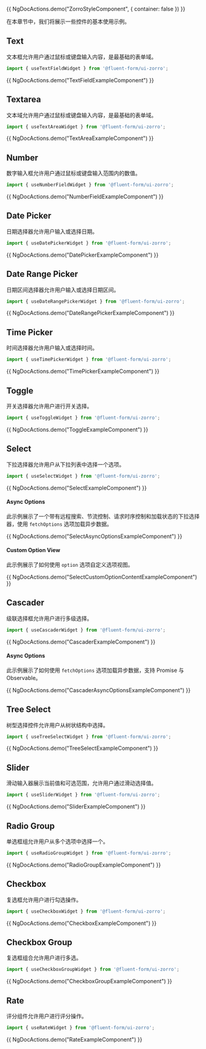 {{ NgDocActions.demo("ZorroStyleComponent", { container: false }) }}

在本章节中，我们将展示一些控件的基本使用示例。

## Text

文本框允许用户通过鼠标或键盘输入内容，是最基础的表单域。

```ts
import { useTextFieldWidget } from '@fluent-form/ui-zorro';
```

{{ NgDocActions.demo("TextFieldExampleComponent") }}

## Textarea

文本域允许用户通过鼠标或键盘输入内容，是最基础的表单域。

```ts
import { useTextAreaWidget } from '@fluent-form/ui-zorro';
```

{{ NgDocActions.demo("TextAreaExampleComponent") }}

## Number

数字输入框允许用户通过鼠标或键盘输入范围内的数值。

```ts
import { useNumberFieldWidget } from '@fluent-form/ui-zorro';
```

{{ NgDocActions.demo("NumberFieldExampleComponent") }}

## Date Picker

日期选择器允许用户输入或选择日期。

```ts
import { useDatePickerWidget } from '@fluent-form/ui-zorro';
```

{{ NgDocActions.demo("DatePickerExampleComponent") }}

## Date Range Picker

日期区间选择器允许用户输入或选择日期区间。

```ts
import { useDateRangePickerWidget } from '@fluent-form/ui-zorro';
```

{{ NgDocActions.demo("DateRangePickerExampleComponent") }}

## Time Picker

时间选择器允许用户输入或选择时间。

```ts
import { useTimePickerWidget } from '@fluent-form/ui-zorro';
```

{{ NgDocActions.demo("TimePickerExampleComponent") }}

## Toggle

开关选择器允许用户进行开关选择。

```ts
import { useToggleWidget } from '@fluent-form/ui-zorro';
```

{{ NgDocActions.demo("ToggleExampleComponent") }}

## Select

下拉选择器允许用户从下拉列表中选择一个选项。

```ts
import { useSelectWidget } from '@fluent-form/ui-zorro';
```

{{ NgDocActions.demo("SelectExampleComponent") }}

#### Async Options

此示例展示了一个带有远程搜索、节流控制、请求时序控制和加载状态的下拉选择器，使用 `fetchOptions` 选项加载异步数据。

{{ NgDocActions.demo("SelectAsyncOptionsExampleComponent") }}

#### Custom Option View

此示例展示了如何使用 `option` 选项自定义选项视图。

{{ NgDocActions.demo("SelectCustomOptionContentExampleComponent") }}

## Cascader

级联选择框允许用户进行多级选择。

```ts
import { useCascaderWidget } from '@fluent-form/ui-zorro';
```

{{ NgDocActions.demo("CascaderExampleComponent") }}

#### Async Options

此示例展示了如何使用 `fetchOptions` 选项加载异步数据，支持 Promise 与 Observable。

{{ NgDocActions.demo("CascaderAsyncOptionsExampleComponent") }}

## Tree Select

树型选择控件允许用户从树状结构中选择。

```ts
import { useTreeSelectWidget } from '@fluent-form/ui-zorro';
```

{{ NgDocActions.demo("TreeSelectExampleComponent") }}

## Slider

滑动输入器展示当前值和可选范围，允许用户通过滑动选择值。

```ts
import { useSliderWidget } from '@fluent-form/ui-zorro';
```

{{ NgDocActions.demo("SliderExampleComponent") }}

## Radio Group

单选框组允许用户从多个选项中选择一个。

```ts
import { useRadioGroupWidget } from '@fluent-form/ui-zorro';
```

{{ NgDocActions.demo("RadioGroupExampleComponent") }}

## Checkbox

复选框允许用户进行勾选操作。

```ts
import { useCheckboxWidget } from '@fluent-form/ui-zorro';
```

{{ NgDocActions.demo("CheckboxExampleComponent") }}

## Checkbox Group

复选框组合允许用户进行多选。

```ts
import { useCheckboxGroupWidget } from '@fluent-form/ui-zorro';
```

{{ NgDocActions.demo("CheckboxGroupExampleComponent") }}

## Rate

评分组件允许用户进行评分操作。

```ts
import { useRateWidget } from '@fluent-form/ui-zorro';
```

{{ NgDocActions.demo("RateExampleComponent") }}

<!-- ## Color

颜色选择器允许用户选择或自定义颜色。

```ts
import { useColorWidget } from '@fluent-form/ui-zorro';
```

{{ NgDocActions.demo("ColorExampleComponent") }} -->
